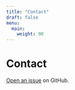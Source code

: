 ```yaml
---
title: "Contact"
draft: false
menu:
  main:
    weight: 90
---
```


# Contact

[Open an issue](https://github.com/kesewaAA/hugo-mock-landing-page-domain-name/issues/new) on GitHub.
